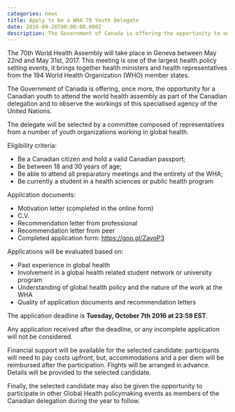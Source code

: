 ```yaml
---
categories: news
title: Apply to be a WHA 70 Youth Delegate
date: 2016-09-28T00:00:00.000Z
description: The Government of Canada is offering the opportunity to one Canadian youth to attend the world health assembly as part of the Canadian delegation and to observe the workings of this specialised agency of the United Nations.
---
```



The 70th World Health Assembly will take place in Geneva between May 22nd and May 31st, 2017. This meeting is one of the largest health policy setting events, it brings together health ministers and health representatives from the 194 World Health Organization (WHO) member states.

The Government of Canada is offering, once more, the opportunity for a Canadian youth to attend the world health assembly as part of the Canadian delegation and to observe the workings of this specialised agency of the United Nations.

The delegate will be selected by a committee composed of representatives from a number of youth organizations working in global health.

Eligibility criteria:

* Be a Canadian citizen and hold a valid Canadian passport;
* Be between 18 and 30 years of age;
* Be able to attend all preparatory meetings and the entirety of the WHA;
* Be currently a student in a health sciences or public health program


Application documents:

* Motivation letter (completed in the online form)
* C.V.
* Recommendation letter from professional
* Recommendation letter from peer
* Completed application form: https://goo.gl/ZavoP3


Applications will be evaluated based on:

* Past experience in global health
* Involvement in a global health related student network or university program
* Understanding of global health policy and the nature of the work at the WHA
* Quality of application documents and recommendation letters


The application deadline is **Tuesday, October 7th 2016 at 23:59 EST**.

Any application received after the deadline, or any incomplete application will not be considered.

Financial support will be available for the selected candidate: participants will need to pay costs upfront, but, accommodations and a per diem will be reimbursed after the participation. Flights will be arranged in advance.&nbsp; Details will be provided to the selected candidate.

Finally, the selected candidate may also be given the opportunity to participate in other Global Health policymaking events as members of the Canadian delegation during the year to follow.